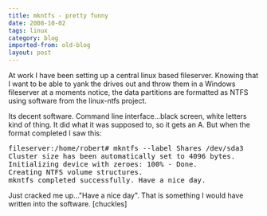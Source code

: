 ```yaml
---
title: mkntfs - pretty funny
date: 2008-10-02
tags: linux
category: blog
imported-from: old-blog
layout: post
---
```


At work I have been setting up a central linux based fileserver. Knowing that I want to be able to yank the drives out and throw them in a Windows fileserver at a moments notice, the data partitions are formatted as NTFS using software from the linux-ntfs project.

Its decent software. Command line interface...black screen, white letters kind of thing. It did what it was supposed to, so it gets an A. But when the format completed I saw this:

<pre class="code">
fileserver:/home/robert# mkntfs --label Shares /dev/sda3
Cluster size has been automatically set to 4096 bytes.
Initializing device with zeroes: 100% - Done.
Creating NTFS volume structures.
mkntfs completed successfully. Have a nice day.
</pre>

Just cracked me up..."Have a nice day". That is something I would have written into the software. [chuckles]


